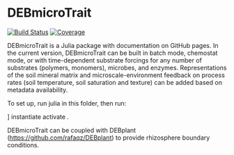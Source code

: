 # DEBmicroTrait

[![Build Status](https://travis-ci.com/giannamars/DEBmicroTrait.jl.svg?branch=master)](https://travis-ci.com/giannamars/DEBmicroTrait.jl)
[![Coverage](https://codecov.io/gh/giannamars/DEBmicroTrait.jl/branch/master/graph/badge.svg)](https://codecov.io/gh/giannamars/DEBmicroTrait.jl)


DEBmicroTrait is a Julia package with documentation on GitHub pages. In the current version, DEBmicroTrait can be built in batch mode, chemostat mode, or with time-dependent substrate forcings for any number of substrates (polymers, monomers), microbes, and enzymes. Representations of the soil mineral matrix and microscale-environment feedback on process rates (soil temperature, soil saturation and texture) can be added based on metadata availability. 

To set up, run julia in this folder, then run:

]
instantiate
activate .

DEBmicroTrait can be coupled with DEBplant (https://github.com/rafaqz/DEBplant) to provide rhizosphere boundary conditions.
